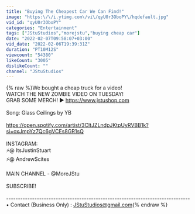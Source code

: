 ```yaml
---
title: "Buying The Cheapest Car We Can Find!"
image: "https:\/\/i.ytimg.com\/vi\/qyU0r3OboPY\/hqdefault.jpg"
vid_id: "qyU0r3OboPY"
categories: "Entertainment"
tags: ["JStuStudios","morejstu","buying cheap car"]
date: "2022-02-07T09:58:07+03:00"
vid_date: "2022-02-06T19:39:31Z"
duration: "PT10M12S"
viewcount: "54380"
likeCount: "3005"
dislikeCount: ""
channel: "JStuStudios"
---
```

{% raw %}We bought a cheap truck for a video!<br />WATCH THE NEW ZOMBIE VIDEO ON TUESDAY! <br />GRAB SOME MERCH! ► <a rel="nofollow" target="blank" href="https://www.jstushop.com">https://www.jstushop.com</a> <br /><br />Song: Glass Ceilings by YB<br /><br /><a rel="nofollow" target="blank" href="https://open.spotify.com/artist/3CltJZLndpJKtpUyRVBB1k?si=oxJmpYz7Qc6gVCEs8GR1sQ">https://open.spotify.com/artist/3CltJZLndpJKtpUyRVBB1k?si=oxJmpYz7Qc6gVCEs8GR1sQ</a><br /><br />INSTAGRAM:<br />⚡️@ ItsJustinStuart<br />⚡️@ AndrewScites<br /><br />MAIN CHANNEL -  @MoreJStu  <br /><br />SUBSCRIBE! <br /><br />----------------------------------------­­­­­­­­­--------------------------------­-­-­-­-­-­-<br />• Contact (Business Only) : JStuStudios@gmail.com{% endraw %}
